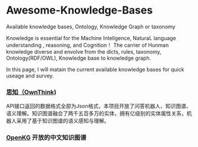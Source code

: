 # Awesome-Knowledge-Bases
Available knowledge bases, Ontology, Knowledge Graph or  taxonomy

Knowledge is essential for the Machine Intellgence, NaturaL language understanding , reasoning, and Cognition！
The carrier of Hunman knowledge diverse and envolve from the dicts, rules, taxonomy, Ontology(RDF/OWL),  Knowledge base to knowledge graph.

In this page, I will matain the current available knowledge bases for quick useage and survey.


### [思知（OwnThink)](https://www.ownthink.com/)
API接口返回的数据格式全部为Json格式，本项目开放了问答机器人、知识图谱、语义理解。知识图谱融合了两千五百多万的实体，拥有亿级别的实体属性关系，机器人采用了基于知识图谱的语义感知与理解。

### [OpenKG](http://openkg.cn/) 开放的中文知识图谱
